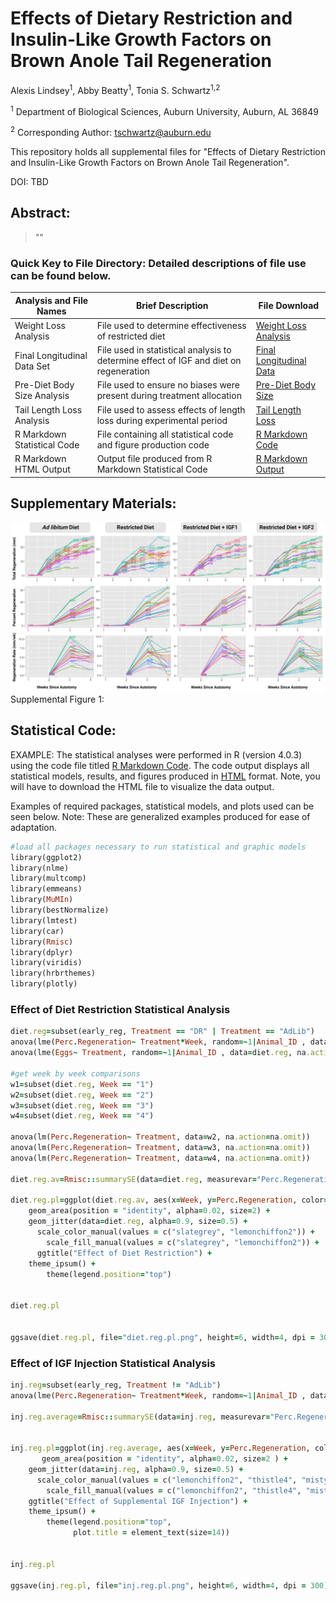 # Effects of Dietary Restriction and Insulin-Like Growth Factors on Brown Anole Tail Regeneration 
 
 Alexis Lindsey<sup>1</sup>, Abby Beatty<sup>1</sup>, Tonia S. Schwartz<sup>1,2</sup>
 
<sup>1</sup> Department of Biological Sciences, Auburn University, Auburn, AL 36849 

<sup>2</sup> Corresponding Author: tschwartz@auburn.edu 

This repository holds all supplemental files for "Effects of Dietary Restriction and Insulin-Like Growth Factors on Brown Anole Tail Regeneration".

DOI: TBD


## Abstract: 
> ""

### Quick Key to File Directory: Detailed descriptions of file use can be found below.
Analysis and File Names| Brief Description | File Download
-------------------------------------|------------------------------------ | -----------------------------------------------------
Weight Loss Analysis           | File used to determine effectiveness of restricted diet | [Weight Loss Analysis](WL.analysis.csv)
Final Longitudinal Data Set    | File used in statistical analysis to determine effect of IGF and diet on regeneration | [Final Longitudinal Data](R.analysis.currated.csv)
Pre-Diet Body Size Analysis    | File used to ensure no biases were present during treatment allocation | [Pre-Diet Body Size](Pre.Diet.Measures.csv)
Tail Length Loss Analysis      | File used to assess effects of length loss during experimental period  | [Tail Length Loss](LengthLossAnalysis.csv)
R Markdown Statistical Code    | File containing all statistical code and figure production code        | [R Markdown Code](Regeneration.Diet.IGFs_Final_currated_data.Rmd)
R Markdown HTML Output         | Output file produced from R Markdown Statistical Code    | [R Markdown Output](Regeneration.Diet.IGFs_Final_currated_data.html)


## Supplementary Materials: 

<img src="Supplemental Fig. (2).png" width="1000">
Supplemental Figure 1: 


## Statistical Code:

EXAMPLE: The statistical analyses were performed in R (version 4.0.3) using the code file titled [R Markdown Code](Regeneration.Diet.IGFs_Final_currated_data.Rmd). The code output displays all statistical models, results, and figures produced in [HTML](Regeneration.Diet.IGFs_Final_currated_data.html) format. Note, you will have to download the HTML file to visualize the data output. 

Examples of required packages, statistical models, and plots used can be seen below. Note: These are generalized examples produced for ease of adaptation.  

```ruby
#load all packages necessary to run statistical and graphic models
library(ggplot2)
library(nlme)
library(multcomp)
library(emmeans)
library(MuMIn)
library(bestNormalize)
library(lmtest)
library(car)
library(Rmisc)
library(dplyr)
library(viridis)
library(hrbrthemes)
library(plotly)
```

### Effect of Diet Restriction Statistical Analysis 
```ruby
diet.reg=subset(early_reg, Treatment == "DR" | Treatment == "AdLib")
anova(lme(Perc.Regeneration~ Treatment*Week, random=~1|Animal_ID , data=diet.reg, na.action=na.omit))
anova(lme(Eggs~ Treatment, random=~1|Animal_ID , data=diet.reg, na.action=na.omit))

#get week by week comparisons
w1=subset(diet.reg, Week == "1")
w2=subset(diet.reg, Week == "2")
w3=subset(diet.reg, Week == "3")
w4=subset(diet.reg, Week == "4")

anova(lm(Perc.Regeneration~ Treatment, data=w2, na.action=na.omit))
anova(lm(Perc.Regeneration~ Treatment, data=w3, na.action=na.omit))
anova(lm(Perc.Regeneration~ Treatment, data=w4, na.action=na.omit))

diet.reg.av=Rmisc::summarySE(data=diet.reg, measurevar="Perc.Regeneration", groupvars=c("Week", "Treatment"), na.rm=T, conf.interval=0.95)

diet.reg.pl=ggplot(diet.reg.av, aes(x=Week, y=Perc.Regeneration, color=Treatment, fill=Treatment)) +
    geom_area(position = "identity", alpha=0.02, size=2) +
    geom_jitter(data=diet.reg, alpha=0.9, size=0.5) +
      scale_color_manual(values = c("slategrey", "lemonchiffon2")) +
        scale_fill_manual(values = c("slategrey", "lemonchiffon2")) +
      ggtitle("Effect of Diet Restriction") +
    theme_ipsum() +
        theme(legend.position="top") 


diet.reg.pl


ggsave(diet.reg.pl, file="diet.reg.pl.png", height=6, width=4, dpi = 300)
```
### Effect of IGF Injection Statistical Analysis 
```ruby
inj.reg=subset(early_reg, Treatment != "AdLib")
anova(lme(Perc.Regeneration~ Treatment*Week, random=~1|Animal_ID , data=inj.reg, na.action=na.omit))

inj.reg.average=Rmisc::summarySE(data=inj.reg, measurevar="Perc.Regeneration", groupvars=c("Week","Treatment"), na.rm=T, conf.interval=0.95)


inj.reg.pl=ggplot(inj.reg.average, aes(x=Week, y=Perc.Regeneration, color=Treatment, fill=Treatment)) +
       geom_area(position = "identity", alpha=0.02, size=2 ) +
    geom_jitter(data=inj.reg, alpha=0.9, size=0.5) +
      scale_color_manual(values = c("lemonchiffon2", "thistle4", "mistyrose3")) +
        scale_fill_manual(values = c("lemonchiffon2", "thistle4", "mistyrose3")) +
    ggtitle("Effect of Supplemental IGF Injection") +
    theme_ipsum() +
        theme(legend.position="top",
              plot.title = element_text(size=14)) 


inj.reg.pl

ggsave(inj.reg.pl, file="inj.reg.pl.png", height=6, width=4, dpi = 300)
```
